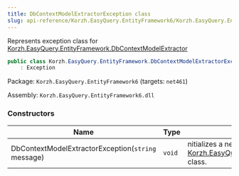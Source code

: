 ```yaml
---
title: DbContextModelExtractorException class
slug: api-reference/Korzh.EasyQuery.EntityFramework6/Korzh.EasyQuery.EntityFramework namespace/dbcontextmodelextractorexception-class
---
```



Represents exception class for [Korzh.EasyQuery.EntityFramework.DbContextModelExtractor](/api-reference/korzh-easyquery-entityframework6/korzh-easyquery-entityframework-namespace/dbcontextmodelextractor-class)
```csharp
public class Korzh.EasyQuery.EntityFramework.DbContextModelExtractorException
    : Exception

```
Package: `Korzh.EasyQuery.EntityFramework6` (targets: `net461`)

Assembly: `Korzh.EasyQuery.EntityFramework6.dll`

### Constructors

| Name | Type | Description | 
| --- | --- | --- | 
| DbContextModelExtractorException(`string` message) | `void` | nitializes a new instance of the [Korzh.EasyQuery.EntityFramework.DbContextModelExtractorException](/api-reference/korzh-easyquery-entityframework6/korzh-easyquery-entityframework-namespace/dbcontextmodelextractorexception-class) class. |